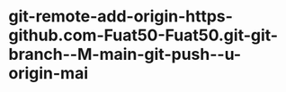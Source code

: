 # git-remote-add-origin-https-github.com-Fuat50-Fuat50.git-git-branch--M-main-git-push--u-origin-mai